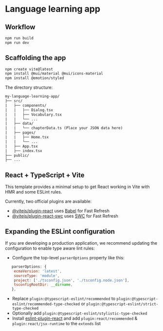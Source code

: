 # Language learning app


## Workflow

```bash
npm run build
npm run dev
```

## Scaffolding the app

```bash
npm create vite@latest
npm install @mui/material @mui/icons-material
npm install @emotion/styled
```

The directory structure:

```txt
my-language-learning-app/
├── src/
|   ├── components/
|   |   ├── Dialog.tsx
|   |   ├── Vocabulary.tsx
|   |   └── ...
|   ├── data/
|   |   └── chapterData.ts (Place your JSON data here)
|   ├── pages/
|   |   ├── Home.tsx
|   |   └── ...
|   ├── App.tsx
|   ├── index.tsx
├── public/
├── ...
```


## React + TypeScript + Vite

This template provides a minimal setup to get React working in Vite with HMR and some ESLint rules.

Currently, two official plugins are available:

- [@vitejs/plugin-react](https://github.com/vitejs/vite-plugin-react/blob/main/packages/plugin-react/README.md) uses [Babel](https://babeljs.io/) for Fast Refresh
- [@vitejs/plugin-react-swc](https://github.com/vitejs/vite-plugin-react-swc) uses [SWC](https://swc.rs/) for Fast Refresh

## Expanding the ESLint configuration

If you are developing a production application, we recommend updating the configuration to enable type aware lint rules:

- Configure the top-level `parserOptions` property like this:

```js
   parserOptions: {
    ecmaVersion: 'latest',
    sourceType: 'module',
    project: ['./tsconfig.json', './tsconfig.node.json'],
    tsconfigRootDir: __dirname,
   },
```

- Replace `plugin:@typescript-eslint/recommended` to `plugin:@typescript-eslint/recommended-type-checked` or `plugin:@typescript-eslint/strict-type-checked`
- Optionally add `plugin:@typescript-eslint/stylistic-type-checked`
- Install [eslint-plugin-react](https://github.com/jsx-eslint/eslint-plugin-react) and add `plugin:react/recommended` & `plugin:react/jsx-runtime` to the `extends` list
